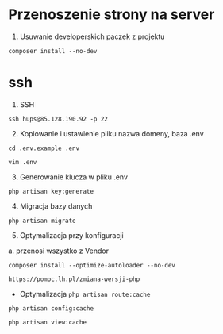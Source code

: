 # Przenoszenie strony na server


1. Usuwanie developerskich paczek z projektu

`composer install --no-dev`

# ssh

1. SSH

`ssh hups@85.128.190.92 -p 22`

2. Kopiowanie i ustawienie pliku nazwa domeny, baza .env

`cd .env.example .env`

`vim .env`


3. Generowanie klucza w pliku .env

`php artisan key:generate`

4. Migracja bazy danych

`php artisan migrate`

5. Optymalizacja przy konfiguracji

a. przenosi wszystko z Vendor

`composer install --optimize-autoloader --no-dev`



`https://pomoc.lh.pl/zmiana-wersji-php`

- Optymalizacja
`php artisan route:cache`

`php artisan config:cache`

`php artisan view:cache`